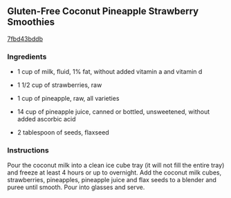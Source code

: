 ## Gluten-Free Coconut Pineapple Strawberry Smoothies

[7fbd43bddb](http://www.food.com/recipe/gluten-free-coconut-pineapple-strawberry-smoothies-524019)

### Ingredients

 - 1 cup of milk, fluid, 1% fat, without added vitamin a and vitamin d

 - 1 1/2 cup of strawberries, raw

 - 1 cup of pineapple, raw, all varieties

 - 14 cup of pineapple juice, canned or bottled, unsweetened, without added ascorbic acid

 - 2 tablespoon of seeds, flaxseed

### Instructions

Pour the coconut milk into a clean ice cube tray (it will not fill the entire tray) and freeze at least 4 hours or up to overnight. Add the coconut milk cubes, strawberries, pineapples, pineapple juice and flax seeds to a blender and puree until smooth. Pour into glasses and serve.